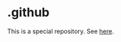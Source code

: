 # .github

This is a special repository. See [here](https://docs.github.com/en/organizations/collaborating-with-groups-in-organizations/customizing-your-organizations-profile#adding-a-public-organization-profile-readme).
